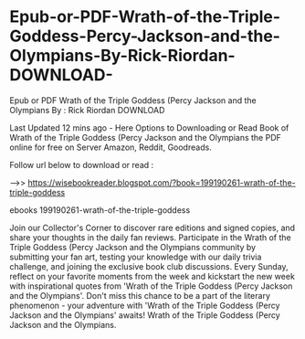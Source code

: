 # Epub-or-PDF-Wrath-of-the-Triple-Goddess-Percy-Jackson-and-the-Olympians-By-Rick-Riordan-DOWNLOAD-
Epub or PDF Wrath of the Triple Goddess (Percy Jackson and the Olympians By : Rick Riordan DOWNLOAD 

Last Updated 12 mins ago - Here Options to Downloading or Read Book of Wrath of the Triple Goddess (Percy Jackson and the Olympians the PDF online for free on Server Amazon, Reddit, Goodreads.
 
Follow url below to download or read :
 
-->> https://wisebookreader.blogspot.com/?book=199190261-wrath-of-the-triple-goddess
 
ebooks 199190261-wrath-of-the-triple-goddess
 
Join our Collector's Corner to discover rare editions and signed copies, and share your thoughts in the daily fan reviews.
Participate in the Wrath of the Triple Goddess (Percy Jackson and the Olympians community by submitting your fan art, testing your knowledge with our daily trivia challenge, and joining the exclusive book club discussions.
Every Sunday, reflect on your favorite moments from the week and kickstart the new week with inspirational quotes from 'Wrath of the Triple Goddess (Percy Jackson and the Olympians'. Don't miss this chance to be a part of the literary phenomenon - your adventure with 'Wrath of the Triple Goddess (Percy Jackson and the Olympians' awaits! Wrath of the Triple Goddess (Percy Jackson and the Olympians.
